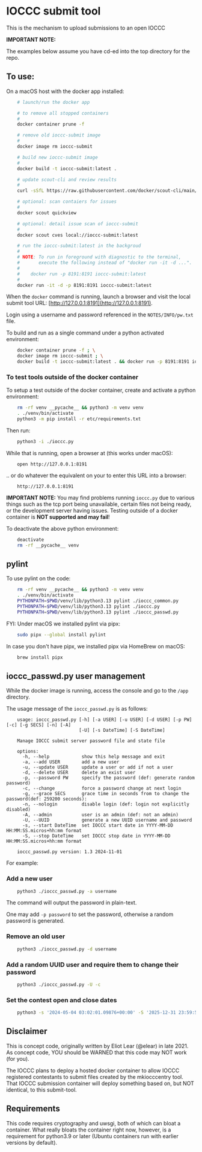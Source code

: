 # IOCCC submit tool

This is the mechanism to upload submissions to an open IOCCC

**IMPORTANT NOTE:**

The examples below assume you have cd-ed into the top directory for the repo.


## To use:

On a macOS host with the docker app installed:

```sh
    # launch/run the docker app

    # to remove all stopped containers
    #
    docker container prune -f

    # remove old ioccc-submit image
    #
    docker image rm ioccc-submit

    # build new ioccc-submit image
    #
    docker build -t ioccc-submit:latest .

    # update scout-cli and review results
    #
    curl -sSfL https://raw.githubusercontent.com/docker/scout-cli/main/install.sh | sh -s --

    # optional: scan contaiers for issues
    #
    docker scout quickview

    # optional: detail issue scan of ioccc-submit
    #
    docker scout cves local://ioccc-submit:latest

    # run the ioccc-submit:latest in the backgroud
    #
    # NOTE: To run in foreground with diagnostic to the terminal,
    #       execute the following instead of "docker run -it -d ...".
    #
    #    docker run -p 8191:8191 ioccc-submit:latest
    #
    docker run -it -d -p 8191:8191 ioccc-submit:latest
```

When the `docker` command is running, launch a browser and visit
the local submit tool URL: [http://127.0.0.1:8191](http://127.0.0.1:8191).

Login using a username and password referenced in the `NOTES/INFO/pw.txt` file.

To build and run as a single command under a python activated environment:

```sh
    docker container prune -f ; \
    docker image rm ioccc-submit ; \
    docker build -t ioccc-submit:latest . && docker run -p 8191:8191 ioccc-submit:latest
```

### To test tools outside of the docker container

To setup a test outside of the docker container, create and
activate a python environment:

```sh
    rm -rf venv __pycache__ && python3 -m venv venv
    . ./venv/bin/activate
    python3 -m pip install -r etc/requirements.txt
```

Then run:

```sh
    python3 -i ./ioccc.py
```

While that is running, open a browser at (this works under macOS):

```
    open http://127.0.0.1:8191
```

.. or do whatever the equivalent on your to enter this URL into a browser:

```
    http://127.0.0.1:8191
```

**IMPORTANT NOTE:** You may find problems running `ioccc.py` due
to various things such as the tcp port being unavailable, certain
files not being ready, or the development server having issues.
Testing outside of a docker container is **NOT supported and may
fail**!

To deactivate the above python environment:

```sh
    deactivate
    rm -rf __pycache__ venv
```


## pylint

To use pylint on the code:

```sh
    rm -rf venv __pycache__ && python3 -m venv venv
    . ./venv/bin/activate
    PYTHONPATH=$PWD/venv/lib/python3.13 pylint ./ioccc_common.py
    PYTHONPATH=$PWD/venv/lib/python3.13 pylint ./ioccc.py
    PYTHONPATH=$PWD/venv/lib/python3.13 pylint ./ioccc_passwd.py
```

FYI: Under macOS we installed pylint via pipx:

```sh
    sudo pipx --global install pylint
```

In case you don't have pipx, we installed pipx via HomeBrew on macOS:

```sh
    brew install pipx
```

## ioccc_passwd.py user management

While the docker image is running, access the console and
go to the `/app` directory.

The usage message of the `ioccc_passwd.py` is as follows:

```
    usage: ioccc_passwd.py [-h] [-a USER] [-u USER] [-d USER] [-p PW] [-c] [-g SECS] [-n] [-A]
                           [-U] [-s DateTime] [-S DateTime]

    Manage IOCCC submit server password file and state file

    options:
      -h, --help            show this help message and exit
      -a, --add USER        add a new user
      -u, --update USER     update a user or add if not a user
      -d, --delete USER     delete an exist user
      -p, --password PW     specify the password (def: generate random password)
      -c, --change          force a password change at next login
      -g, --grace SECS      grace time in seconds from to change the password(def: 259200 seconds):
      -n, --nologin         disable login (def: login not explicitly disabled)
      -A, --admin           user is an admin (def: not an admin)
      -U, --UUID            generate a new UUID username and password
      -s, --start DateTime  set IOCCC start date in YYYY-MM-DD HH:MM:SS.micros+hh:mm format
      -S, --stop DateTime   set IOCCC stop date in YYYY-MM-DD HH:MM:SS.micros+hh:mm format

    ioccc_passwd.py version: 1.3 2024-11-01
```

For example:

### Add a new user

```sh
    python3 ./ioccc_passwd.py -a username
```

The command will output the password in plain-text.

One may add `-p password` to set the password, otherwise a random password is generated.


### Remove an old user

```sh
    python3 ./ioccc_passwd.py -d username
```


### Add a random UUID user and require them to change their password

```sh
    python3 ./ioccc_passwd.py -U -c
```


### Set the contest open and close dates

```sh
    python3 -s '2024-05-04 03:02:01.09876+00:00' -S '2025-12-31 23:59:59.999999+00:00'
```


## Disclaimer

This is concept code, originally written by Eliot Lear (@elear) in late 2021.
As concept code, YOU should be WARNED that this code may NOT work (for you).

The IOCCC plans to deploy a hosted docker container to allow IOCCC registered
contestants to submit files created by the mkiocccentry tool.
That IOCCC submission container will deploy something based on,
but NOT identical, to this submit-tool.


## Requirements

This code requires cryptography and uwsgi, both of which can bloat
a container.  What really bloats the container right now, however,
is a requirement for python3.9 or later (Ubuntu containers run with
earlier versions by default).
